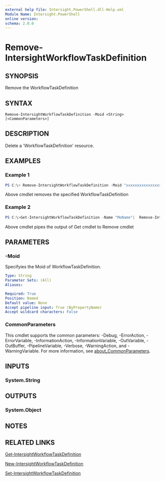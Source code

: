 ```yaml
---
external help file: Intersight.PowerShell.dll-Help.xml
Module Name: Intersight.PowerShell
online version:
schema: 2.0.0
---
```


# Remove-IntersightWorkflowTaskDefinition

## SYNOPSIS
Remove the WorkflowTaskDefinition

## SYNTAX

```
Remove-IntersightWorkflowTaskDefinition -Moid <String> [<CommonParameters>]
```

## DESCRIPTION
Delete a &apos;WorkflowTaskDefinition&apos; resource.

## EXAMPLES

### Example 1
```powershell
PS C:\> Remove-IntersightWorkflowTaskDefinition -Moid "xxxxxxxxxxxxxxxxxxxxxxxxxxx"
```
Above cmdlet removes the specified WorkflowTaskDefinition 

### Example 2
```powershell
PS C:\>Get-IntersightWorkflowTaskDefinition -Name "MoName"|  Remove-IntersightWorkflowTaskDefinition
```
Above cmdlet pipes the output of Get cmdlet to Remove cmdlet

## PARAMETERS

### -Moid
Specifyies the Moid of WorkflowTaskDefinition.

```yaml
Type: String
Parameter Sets: (All)
Aliases:

Required: True
Position: Named
Default value: None
Accept pipeline input: True (ByPropertyName)
Accept wildcard characters: False
```

### CommonParameters
This cmdlet supports the common parameters: -Debug, -ErrorAction, -ErrorVariable, -InformationAction, -InformationVariable, -OutVariable, -OutBuffer, -PipelineVariable, -Verbose, -WarningAction, and -WarningVariable. For more information, see [about_CommonParameters](http://go.microsoft.com/fwlink/?LinkID=113216).

## INPUTS

### System.String

## OUTPUTS

### System.Object
## NOTES

## RELATED LINKS

[Get-IntersightWorkflowTaskDefinition](./Get-IntersightWorkflowTaskDefinition.md)

[New-IntersightWorkflowTaskDefinition](./New-IntersightWorkflowTaskDefinition.md)

[Set-IntersightWorkflowTaskDefinition](./Set-IntersightWorkflowTaskDefinition.md)


